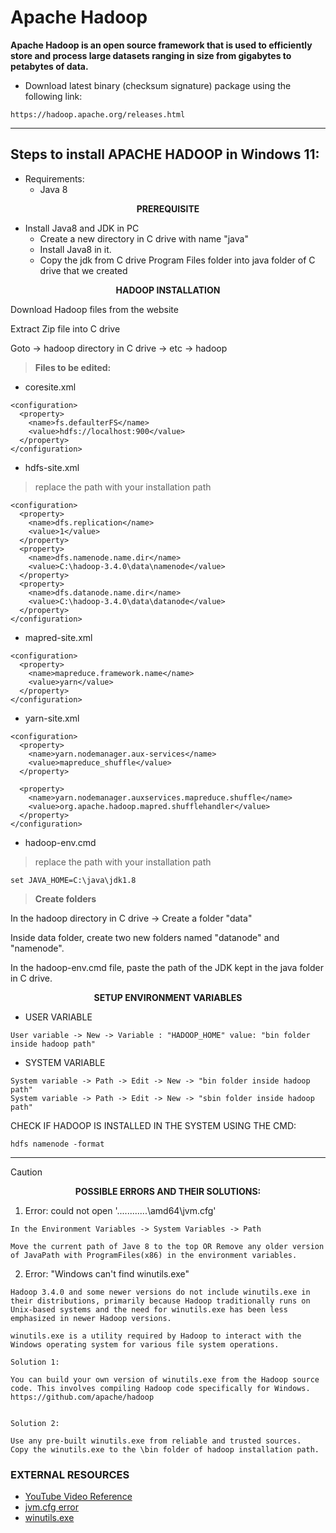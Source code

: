 <h1>Apache Hadoop</h1>

**Apache Hadoop is an open source framework that is used to efficiently store and process large datasets ranging in size from gigabytes to petabytes of data.**

- Download latest binary (checksum signature) package using the following link:
```
https://hadoop.apache.org/releases.html
```

<hr>

<h2>Steps to install APACHE HADOOP in Windows 11:</h2>

- Requirements:
    - Java 8
      
<p align="center"><b>PREREQUISITE</b></p>

- Install Java8 and JDK in PC
    - Create a new directory in C drive with name "java"
    - Install Java8 in it.
    - Copy the jdk from C drive Program Files folder into  java folder of C drive that we created


<p align="center"><b>HADOOP INSTALLATION</b></p>

Download Hadoop files from the website

Extract Zip file into C drive

Goto -> hadoop directory in C drive -> etc -> hadoop

> **Files to be edited:**

  - coresite.xml
```
<configuration>
  <property>
    <name>fs.defaulterFS</name>
    <value>hdfs://localhost:900</value>
  </property>
</configuration>
```
  - hdfs-site.xml
> replace the path with your installation path
```
<configuration>
  <property>
    <name>dfs.replication</name>
    <value>1</value>
  </property>
  <property>
    <name>dfs.namenode.name.dir</name>
    <value>C:\hadoop-3.4.0\data\namenode</value>
  </property>
  <property>
    <name>dfs.datanode.name.dir</name>
    <value>C:\hadoop-3.4.0\data\datanode</value>
  </property>
</configuration>
```
  - mapred-site.xml
```
<configuration>
  <property>
    <name>mapreduce.framework.name</name>
    <value>yarn</value>
  </property>
</configuration>
```
  - yarn-site.xml
```
<configuration>
  <property>
    <name>yarn.nodemanager.aux-services</name>
    <value>mapreduce_shuffle</value>
  </property>

  <property>
    <name>yarn.nodemanager.auxservices.mapreduce.shuffle</name>
    <value>org.apache.hadoop.mapred.shufflehandler</value>
  </property>
</configuration>
```
  - hadoop-env.cmd
> replace the path with your installation path
```
set JAVA_HOME=C:\java\jdk1.8
```


> **Create folders**
> 
In the hadoop directory in C drive -> Create a folder "data"

Inside data folder, create two new folders named "datanode" and "namenode".

In the hadoop-env.cmd file, paste the path of the JDK kept in the java folder in C drive.

<p align="center"><b>SETUP ENVIRONMENT VARIABLES</b></p>

- USER VARIABLE
```
User variable -> New -> Variable : "HADOOP_HOME" value: "bin folder inside hadoop path"
```
- SYSTEM VARIABLE
```
System variable -> Path -> Edit -> New -> "bin folder inside hadoop path"
System variable -> Path -> Edit -> New -> "sbin folder inside hadoop path"
```

CHECK IF HADOOP IS INSTALLED IN THE SYSTEM USING THE CMD:

```
hdfs namenode -format
```

<hr>

> [!CAUTION]
> <p align="center"><b>POSSIBLE ERRORS AND THEIR SOLUTIONS:</b></p>


1. Error: could not open '............\amd64\jvm.cfg'
```
In the Environment Variables -> System Variables -> Path

Move the current path of Jave 8 to the top OR Remove any older version of JavaPath with ProgramFiles(x86) in the environment variables.  
```
2. Error: "Windows can't find winutils.exe"
```
Hadoop 3.4.0 and some newer versions do not include winutils.exe in their distributions, primarily because Hadoop traditionally runs on Unix-based systems and the need for winutils.exe has been less emphasized in newer Hadoop versions.

winutils.exe is a utility required by Hadoop to interact with the Windows operating system for various file system operations.

Solution 1:

You can build your own version of winutils.exe from the Hadoop source code. This involves compiling Hadoop code specifically for Windows.
https://github.com/apache/hadoop


Solution 2:

Use any pre-built winutils.exe from reliable and trusted sources.
Copy the winutils.exe to the \bin folder of hadoop installation path. 
```

<h3>EXTERNAL RESOURCES</h3>

- <a href="https://www.youtube.com/watch?v=GNHF0DZK3xQ">YouTube Video Reference</a>
- <a href="https://knowledge.informatica.com/s/article/000137592?language=en_US">jvm.cfg error</a>
- <a href="https://kontext.tech/article/1221/hadoop-3-4-0-winutils-for-windows-10-x64">winutils.exe</a>
